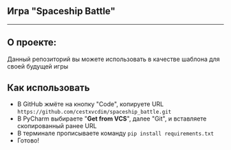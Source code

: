 ## Игра "Spaceship Battle"

---

## О проекте:
Данный репозиторий вы можете использовать в качестве шаблона для своей будущей игры

## Как использовать
- В GitHub жмёте на кнопку "Code", копируете URL `https://github.com/cestxvcdim/spaceship_battle.git`
- В PyCharm выбираете "**Get from VCS**", далее "Git", и вставляете скопированный ранее URL
- В терминале прописываете команду `pip install requirements.txt`
- Готово!